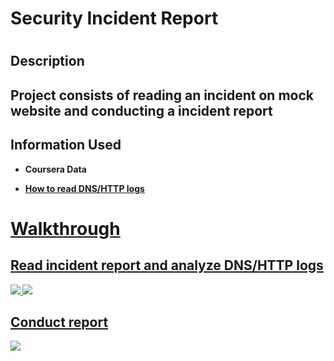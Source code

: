 <h1>Security Incident Report<h1>

<h2>Description<h2>
  Project consists of reading an incident on mock website and conducting a incident report

<h2>Information Used</h2>

- <b>Coursera Data

- <b> <a href="https://docs.google.com/document/d/1b3SZL-DSCFOVHyROnOo6hShy-vHOgZkYA9ckXsweKaQ/edit#heading=h.shz1bcdh2tm3">How to read DNS/HTTP logs
<b/>
<h1>Walkthrough</h1>
<p align="center">
<h2>Read incident report and analyze DNS/HTTP logs</h2>
<img src="https://imgur.com/oqfJAws.png">
<img src="https://imgur.com/0QhOfGf.png">
  <p align="center">
<h2>Conduct report</h2>
<img src="https://imgur.com/mCaaDjn.png">
